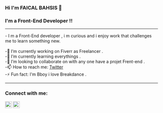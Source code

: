 ### Hi I'm FAICAL BAHSIS 👋

### I'm a Front-End Developer !!

<hr>
- I m a Front-End developer , i m curious and i enjoy work that challenges me to learn something new.
<br/><br/>
-🔭 I’m currently working on  Fiverr as Freelancer .<br/>
-🌱 I’m currently learning everythings .<br/>
-👯 I’m looking to collaborate on with any one have a projet Frent-end .<br/>
-📫 How to reach me: <a href="https://twitter.com/FBahsis">Twitter</a><br/>
-⚡ Fun fact: I'm Bboy i love Breakdance .<br/>
<hr>

### Connect with me:
<a href="#"><img alt="Twitter" width="22px" src="https://cdn.jsdelivr.net/npm/simple-icons@v3/icons/twitter.svg" /></a>
<a href="#"><img alt="LinkedIn" width="22px" src="https://cdn.jsdelivr.net/npm/simple-icons@v3/icons/linkedin.svg" /></a>

